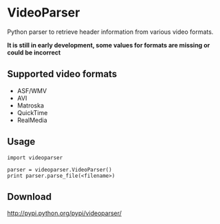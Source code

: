 # VideoParser #
Python parser to retrieve header information from various video formats.

**It is still in early development, some values for formats are missing or could be incorrect**


## Supported video formats ##
  * ASF/WMV
  * AVI
  * Matroska
  * QuickTime
  * RealMedia


## Usage ##
```
import videoparser

parser = videoparser.VideoParser()
print parser.parse_file(<filename>)
```


## Download ##
http://pypi.python.org/pypi/videoparser/